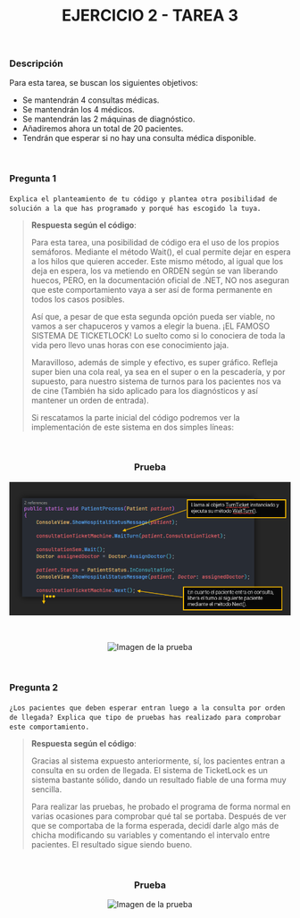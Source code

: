 <div align="center">

# EJERCICIO 2 - TAREA 3

</div>

<br>

### Descripción

Para esta tarea, se buscan los siguientes objetivos:

- Se mantendrán 4 consultas médicas.
- Se mantendrán los 4 médicos.
- Se mantendrán las 2 máquinas de diagnóstico.
- Añadiremos ahora un total de 20 pacientes.
- Tendrán que esperar si no hay una consulta médica disponible.

<br>

### Pregunta 1

`Explica el planteamiento de tu código y plantea otra posibilidad de solución a la que has programado y porqué has escogido la tuya.`

> **Respuesta según el código**:
> 
> Para esta tarea, una posibilidad de código era el uso de los propios semáforos. Mediante el método Wait(), el cual permite dejar en espera a los hilos que quieren acceder. Este mismo método, al igual que los deja en espera, los va metiendo en ORDEN según se van liberando huecos, PERO, en la documentación
> oficial de .NET, NO nos aseguran que este comportamiento vaya a ser así de forma permanente en todos los casos posibles.
> 
> Así que, a pesar de que esta segunda opción pueda ser viable, no vamos a ser chapuceros y vamos a elegir la buena. ¡EL FAMOSO SISTEMA DE TICKETLOCK! Lo suelto como si lo conociera de toda la vida pero llevo unas horas con ese conocimiento jaja.
> 
> Maravilloso, además de simple y efectivo, es super gráfico. Refleja super bien una cola real, ya sea en el super o en la pescadería, y por supuesto, para nuestro sistema de turnos para los pacientes nos va de cine (También ha sido aplicado para los diagnósticos y así mantener un orden de entrada).
> 
> Si rescatamos la parte inicial del código podremos ver la implementación de este sistema en dos simples líneas:

<br>

<div align="center">

### Prueba
![Imagen de la prueba](../../Resources/prueba-ejercicio2-tarea3.png)

<br>

![Imagen de la prueba](../../Resources/prueba-ejercicio1-tarea3-2.png)

</div>

<br>

### Pregunta 2

`¿Los pacientes que deben esperar entran luego a la consulta por orden de llegada? Explica que tipo de pruebas has realizado para comprobar este comportamiento. `

> **Respuesta según el código**:
> 
> Gracias al sistema expuesto anteriormente, sí, los pacientes entran a consulta en su orden de llegada. El sistema de TicketLock es un sistema bastante sólido, dando un resultado fiable de una forma muy sencilla.
> 
> Para realizar las pruebas, he probado el programa de forma normal en varias ocasiones para comprobar qué tal se portaba. Después de ver que se comportaba de la forma esperada, decidí darle algo más de chicha modificando su variables y comentando el intervalo entre pacientes. El resultado sigue siendo bueno.

<br>

<div align="center">
  
### Prueba
![Imagen de la prueba](../../Resources/prueba-ejercicio1-tarea3-3.png)

</div>
